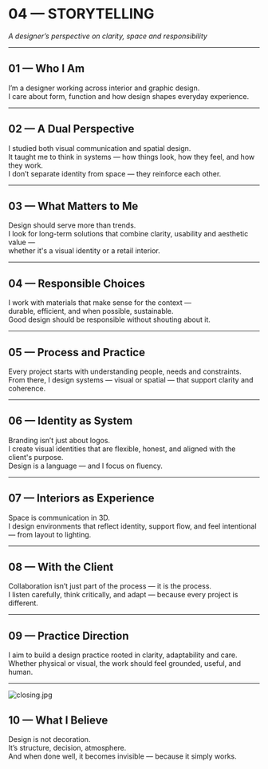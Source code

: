 # 04 — STORYTELLING  
*A designer’s perspective on clarity, space and responsibility*

---



## 01 — Who I Am  
I’m a designer working across interior and graphic design.  
I care about form, function and how design shapes everyday experience.

---



## 02 — A Dual Perspective  
I studied both visual communication and spatial design.  
It taught me to think in systems — how things look, how they feel, and how they work.  
I don’t separate identity from space — they reinforce each other.

---



## 03 — What Matters to Me  
Design should serve more than trends.  
I look for long-term solutions that combine clarity, usability and aesthetic value —  
whether it's a visual identity or a retail interior.

---



## 04 — Responsible Choices  
I work with materials that make sense for the context —  
durable, efficient, and when possible, sustainable.  
Good design should be responsible without shouting about it.

---



## 05 — Process and Practice  
Every project starts with understanding people, needs and constraints.  
From there, I design systems — visual or spatial — that support clarity and coherence.

---



## 06 — Identity as System  
Branding isn’t just about logos.  
I create visual identities that are flexible, honest, and aligned with the client's purpose.  
Design is a language — and I focus on fluency.

---


## 07 — Interiors as Experience  
Space is communication in 3D.  
I design environments that reflect identity, support flow, and feel intentional — from layout to lighting.

---



## 08 — With the Client  
Collaboration isn’t just part of the process — it is the process.  
I listen carefully, think critically, and adapt — because every project is different.

---



## 09 — Practice Direction  
I aim to build a design practice rooted in clarity, adaptability and care.  
Whether physical or visual, the work should feel grounded, useful, and human.

---

![closing.jpg](images/closing.jpg)

## 10 — What I Believe  
Design is not decoration.  
It’s structure, decision, atmosphere.  
And when done well, it becomes invisible — because it simply works.
